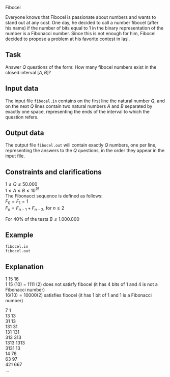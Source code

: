 Fibocel

Everyone knows that Fibocel is passionate about numbers and wants to stand out at any cost. One day, he decided to call a number fibocel (after his name) if the number of bits equal to 1 in the binary representation of the number is a Fibonacci number. Since this is not enough for him, Fibocel decided to propose a problem at his favorite contest in Iași.

## Task

Answer $Q$ questions of the form: How many fibocel numbers exist in the closed interval $[A, B]$?

## Input data

The input file `fibocel.in` contains on the first line the natural number $Q$, and on the next $Q$ lines contain two natural numbers $A$ and $B$ separated by exactly one space, representing the ends of the interval to which the question refers.

## Output data

The output file `fibocel.out` will contain exactly $Q$ numbers, one per line, representing the answers to the $Q$ questions, in the order they appear in the input file.

## Constraints and clarifications

$1 \leq Q \leq 50.000$  
$1 \leq A \leq B \leq 10^{15}$  
The Fibonacci sequence is defined as follows:  
$F_0 = F_1 = 1$  
$F_n = F_{n-1} + F_{n-2}$, for $n \geq 2$

For 40% of the tests $B \leq 1.000.000$

## Example

`fibocel.in`  
`fibocel.out`

## Explanation

$1 \text{ 15 } 16$  
$1 \text{ 15 (10) = 1111 (2) }$ does not satisfy fibocel (it has 4 bits of 1 and 4 is not a Fibonacci number)  
$16 (10) = 10000 (2)$ satisfies fibocel (it has 1 bit of 1 and 1 is a Fibonacci number)

$7 \text{ 1 }$   
$13 \text{ 13 }$   
$31 \text{ 13 }$   
$131 \text{ 31 }$   
$131 \text{ 131 }$   
$313 \text{ 313 }$   
$1313 \text{ 1313 }$   
$3131 \text{ 13 }$   
$14 \text{ 76 }$   
$63 \text{ 97 }$   
$421 \text{ 667 }$  
$\dots$